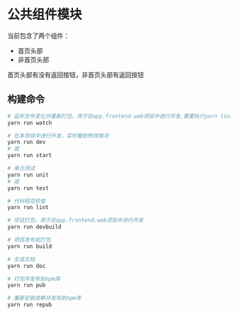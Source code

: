 # 公共组件模块

当前包含了两个组件：
* 首页头部
* 非首页头部

首页头部有没有返回按钮，非首页头部有返回按钮

## 构建命令

``` bash
# 监听文件变化并重新打包，用于在app.frontend.web项目中进行开发,需要执行yarn link
yarn run watch

# 在本项目中进行开发，实时看到修改情况
yarn run dev
# 或
yarn run start

# 单元测试
yarn run unit
# 或
yarn run test

# 代码规范检查
yarn run lint

# 项目打包，用于在app.frontend.web项目中进行开发
yarn run devbuild

# 项目发布前打包
yarn run build

# 生成文档
yarn run doc

# 打包并发布到npm库
yarn run pub

# 重新安装依赖并发布到npm库
yarn run repub

```
